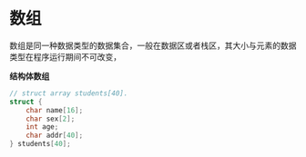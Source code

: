 # 数组

数组是同一种数据类型的数据集合，一般在数据区或者栈区，其大小与元素的数据类型在程序运行期间不可改变，





**结构体数组**

```c
// struct array students[40].
struct {
    char name[16];
    char sex[2];
    int age;
    char addr[40];
} students[40];
```

